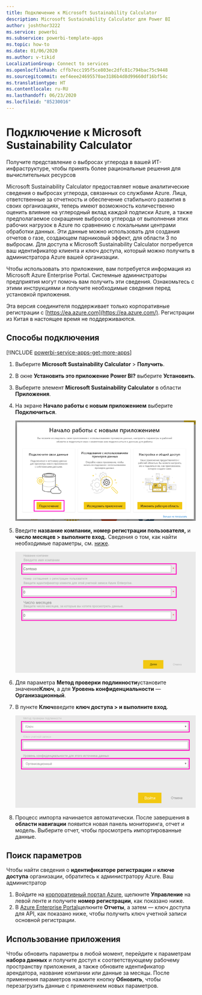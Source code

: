 ```yaml
---
title: Подключение к Microsoft Sustainability Calculator
description: Microsoft Sustainability Calculator для Power BI
author: joshthor3222
ms.service: powerbi
ms.subservice: powerbi-template-apps
ms.topic: how-to
ms.date: 01/06/2020
ms.author: v-tikid
LocalizationGroup: Connect to services
ms.openlocfilehash: cffb7ecc195f5ce803ec2dfc81c794bac75c9448
ms.sourcegitcommit: eef4eee24695570ae3186b4d8d99660df16bf54c
ms.translationtype: HT
ms.contentlocale: ru-RU
ms.lasthandoff: 06/23/2020
ms.locfileid: "85230016"
---
```

# <a name="connect-the-microsoft-sustainability-calculator"></a>Подключение к Microsoft Sustainability Calculator
Получите представление о выбросах углерода в вашей ИТ-инфраструктуре, чтобы принять более рациональные решения для вычислительных ресурсов

Microsoft Sustainability Calculator предоставляет новые аналитические сведения о выбросах углерода, связанных со службами Azure. Лица, ответственные за отчетность и обеспечение стабильного развития в своих организациях, теперь имеют возможность количественно оценить влияние на углеродный вклад каждой подписки Azure, а также предполагаемое сокращение выбросов углерода от выполнения этих рабочих нагрузок в Azure по сравнению с локальными центрами обработки данных. Эти данные можно использовать для создания отчетов о газе, создающем парниковый эффект, для области 3 по выбросам. Для доступа к Microsoft Sustainability Calculator потребуется ваш идентификатор клиента и ключ доступа, который можно получить в администратора Azure вашей организации.

Чтобы использовать это приложение, вам потребуется информация из Microsoft Azure Enterprise Portal. Системные администраторы предприятия могут помочь вам получить эти сведения. Ознакомьтесь с этими инструкциями и получите необходимые сведения перед установкой приложения. 

Эта версия соединителя поддерживает только корпоративные регистрации с [https://ea.azure.com](https://ea.azure.com/). Регистрации из Китая в настоящее время не поддерживаются.

## <a name="how-to-connect"></a>Способы подключения
[!INCLUDE [powerbi-service-apps-get-more-apps](../includes/powerbi-service-apps-get-more-apps.md)]

1. Выберите **Microsoft Sustainability Calculator** \> **Получить**.
1. В окне **Установить это приложение Power BI?** выберите **Установить**.
1. Выберите элемент **Microsoft Sustainability Calculator** в области **Приложения**.
1. На экране **Начало работы с новым приложением** выберите **Подключиться**.

    ![Начало работы с новым приложением](media/service-connect-to-zendesk/power-bi-new-app-connect-get-started.png)

1. Введите **название компании, номер регистрации пользователя,** и **число месяцев \> выполните вход.** Сведения о том, как найти необходимые параметры, см. [ниже](#finding-parameters).

    ![Регистрация компании](media/service-connect-to-microsoft-sustainability-calculator/company-enrollment.png)

1. Для параметра **Метод проверки подлинности**установите значение**Ключ**, а для **Уровень конфиденциальности** — **Организационный**.
1. В пункте **Ключ**введите **ключ доступа \> и выполните вход**.

    ![Вход с ключом доступа](media/service-connect-to-microsoft-sustainability-calculator/access-key-entry.png)

1. Процесс импорта начинается автоматически. После завершения в **области навигации** появится новая панель мониторинга, отчет и модель. Выберите отчет, чтобы просмотреть импортированные данные.

## <a name="finding-parameters"></a>Поиск параметров

Чтобы найти сведения о **идентификаторе регистрации** и **ключе доступа** организации, обратитесь к администратору Azure. Ваш администратор

1. Войдите на [корпоративный портал Azure](https://ea.azure.com), щелкните **Управление** на левой ленте и получите **номер регистрации**, как показано ниже.
2. В [Azure Enterprise Portal](https://ea.azure.com)щелкните **Отчеты**, а затем — ключ доступа для API, как показано ниже, чтобы получить ключ учетной записи основной регистрации.

## <a name="using-the-app"></a>Использование приложения

Чтобы обновить параметры в любой момент, перейдите к параметрам **набора данных** и получите доступ к соответствующему рабочему пространству приложения, а также обновите идентификатор арендатора, название компании или данные за месяцы. После применения параметров нажмите кнопку **Обновить**, чтобы перезагрузить данные с применением новых параметров.